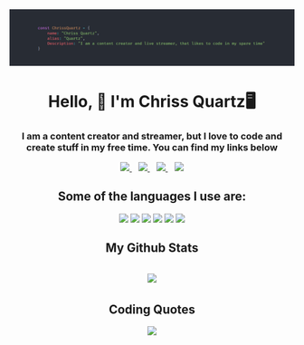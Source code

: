 <img src="./Assets/githubHeader2.png">
<h1 align="center">Hello, 👋 I'm Chriss Quartz🖥</h1>
<div align="center">
  <h3 align="center">I am a content creator and streamer, but I love to code and create stuff in my free time. You can find my links below</h1>
<p align="center">
  <a href="https://youtube.com/ChrissQuartz">
    <img src="https://img.shields.io/badge/YouTube-FF0000?style=for-the-badge&logo=youtube&logoColor=white" />
  </a>&nbsp;&nbsp;
  <a href="https://twitch.tv/chrissquartz">
    <img src="https://img.shields.io/badge/Twitch-9146FF?style=for-the-badge&logo=twitch&logoColor=white" />        
  </a>&nbsp;&nbsp;
  <a href="https://chrissquartz.cf/d">
    <img src="https://img.shields.io/badge/Discord-5865F2?style=for-the-badge&logo=discord&logoColor=white" />        
  </a>&nbsp;&nbsp;
  <a href="https://chrissquartz.cf/">
    <img src="https://img.shields.io/badge/website-000000?style=for-the-badge&logo=About.me&logoColor=white" />        
  </a>
  
  
</p>
  <h2 align="center">Some of the languages I use are:</h2>
  <img src="https://img.shields.io/badge/Node.js-339933?style=for-the-badge&logo=nodedotjs&logoColor=white">
  <img src="https://img.shields.io/badge/Python-FFD43B?style=for-the-badge&logo=python&logoColor=blue">
  <img src="https://img.shields.io/badge/HTML5-E34F26?style=for-the-badge&logo=html5&logoColor=white">
  <img src="https://img.shields.io/badge/CSS3-1572B6?style=for-the-badge&logo=css3&logoColor=white">
  <img src="https://img.shields.io/badge/JavaScript-323330?style=for-the-badge&logo=javascript&logoColor=F7DF1E">
  <img src="https://img.shields.io/badge/React-323330?style=for-the-badge&logo=react&logoColor=61DBFB">
  
  <h2 align="center">My Github Stats<h2>
  <img src="https://github-readme-stats.vercel.app/api?username=thecrazytech1&show_icons=true&bg_color=1,006b8c,008c83&title_color=d4d4d4&text_color=bdbdbd&icon_color=ff5252">

<!-- <div>
<!--   <h2 align="center">My Latest Videos</h2>

<!--<table><tr><td><a href="https://www.youtube.com/watch?v=d0xvmzz7xA0"><img width="140px" src="https://i.ytimg.com/vi/d0xvmzz7xA0/mqdefault.jpg"></a></td>
<!--<td><a href="https://www.youtube.com/watch?v=d0xvmzz7xA0">Youtube Plays Chaos League</a><br/>Jul 22, 2023</td></tr></table>

<!--<table><tr><td><a href="https://www.youtube.com/watch?v=F2n4SbLQu8E"><img width="140px" src="https://i.ytimg.com/vi/F2n4SbLQu8E/mqdefault.jpg"></a></td>
<!--<td><a href="https://www.youtube.com/watch?v=F2n4SbLQu8E">How to make a minecraft server without port forwarding | 1.18+ [Links in description]</a><br/>Jan 24, 2022</td></tr></table>

<!--<table><tr><td><a href="https://www.youtube.com/watch?v=Gdxi7TPyHMQ"><img width="140px" src="https://i.ytimg.com/vi/Gdxi7TPyHMQ/mqdefault.jpg"></a></td>
<!--<td><a href="https://www.youtube.com/watch?v=Gdxi7TPyHMQ">[FREE] How to install and use Cloaks+</a><br/>Dec 1, 2021</td></tr></table>

<!--<table><tr><td><a href="https://www.youtube.com/watch?v=x8YJ12VVO2Q"><img width="140px" src="https://i.ytimg.com/vi/x8YJ12VVO2Q/mqdefault.jpg"></a></td>
<!--<td><a href="https://www.youtube.com/watch?v=x8YJ12VVO2Q">Thank you!!, There is also an announcement</a><br/>Nov 4, 2021</td></tr></table>

<!--<table><tr><td><a href="https://www.youtube.com/watch?v=SgoAaU5dTRI"><img width="140px" src="https://i.ytimg.com/vi/SgoAaU5dTRI/mqdefault.jpg"></a></td>
<!-- <td><a href="https://www.youtube.com/watch?v=SgoAaU5dTRI">10 HOUR - I see a dreamer</a><br/>Oct 15, 2021</td></tr></table>   -->
<!--     </div> -->
<!--  </div> -->
 </div>
  <div align="center">
  <h2 align="center">Coding Quotes</h2>
  <img src="https://github-readme-quotes.herokuapp.com/quote?theme=slateorange&animation=default&layout=zues&font=default"></img>
  </div>
</div>
